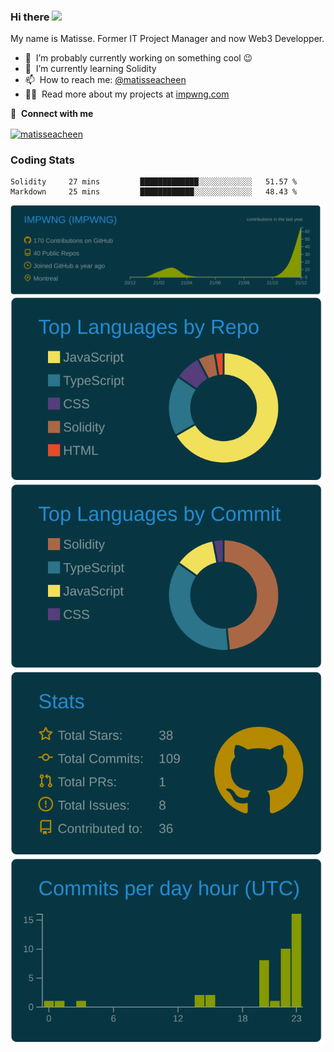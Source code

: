 ### Hi there <img src="https://media.giphy.com/media/hvRJCLFzcasrR4ia7z/giphy.gif" width="25px"></a>

My name is Matisse. Former IT Project Manager and now Web3 Developper. 

- 🔭 &nbsp;I’m probably currently working on something cool :wink:
- 🌱 &nbsp;I’m currently learning Solidity
- 📫 &nbsp;How to reach me: [@matisseacheen](https://www.linkedin.com/in/matisseacheen/) 
- 👨‍💻 &nbsp;Read more about my projects at [impwng.com](https://www.impwng.com)

🔗 &nbsp;**Connect with me**
<p align="left">
<a href="https://www.linkedin.com/in/matisseacheen/" target="blank"><img align="center" src="https://raw.githubusercontent.com/rahuldkjain/github-profile-readme-generator/master/src/images/icons/Social/linked-in-alt.svg" alt="matisseacheen" height="30" width="40" /></a>
 
### Coding Stats
<!--START_SECTION:waka-->
```text
Solidity     27 mins         █████████████░░░░░░░░░░░░   51.57 % 
Markdown     25 mins         ████████████░░░░░░░░░░░░░   48.43 % 
```
<!--END_SECTION:waka-->


[![](https://raw.githubusercontent.com/IMPWNG/IMPWNG/master/profile-summary-card-output/solarized_dark/0-profile-details.svg)](https://github.com/vn7n24fzkq/github-profile-summary-cards)
[![](https://raw.githubusercontent.com/IMPWNG/IMPWNG/master/profile-summary-card-output/solarized_dark/1-repos-per-language.svg)](https://github.com/vn7n24fzkq/github-profile-summary-cards) [![](https://raw.githubusercontent.com/IMPWNG/IMPWNG/master/profile-summary-card-output/solarized_dark/2-most-commit-language.svg)](https://github.com/vn7n24fzkq/github-profile-summary-cards)
[![](https://raw.githubusercontent.com/IMPWNG/IMPWNG/master/profile-summary-card-output/solarized_dark/3-stats.svg)](https://github.com/vn7n24fzkq/github-profile-summary-cards) [![](https://raw.githubusercontent.com/IMPWNG/IMPWNG/master/profile-summary-card-output/solarized_dark/4-productive-time.svg)](https://github.com/vn7n24fzkq/github-profile-summary-cards)
